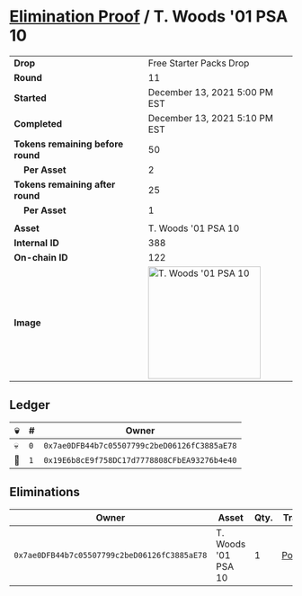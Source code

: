 # [Elimination Proof](./readme.md) / T. Woods &#039;01 PSA 10

|||
|---|---|
| **Drop** | Free Starter Packs Drop |
| **Round** | 11 |
| **Started** | December 13, 2021 5:00 PM EST |
| **Completed** | December 13, 2021 5:10 PM EST |
| **Tokens remaining before round** | 50 |
| **&nbsp;&nbsp;&nbsp;&nbsp;Per Asset** | 2 |
| **Tokens remaining after round** | 25 |
| **&nbsp;&nbsp;&nbsp;&nbsp;Per Asset** | 1 |
| | |
| **Asset** | T. Woods &#039;01 PSA 10 |
| **Internal ID** | 388 |
| **On-chain ID** | 122 |
| **Image** | <img src="https://tcdn.blokpax.com/95048cbb-7e8b-4602-b796-31301cac2a66/ba2d038cdc28573d89378deaa27ab2984d94f892f58e7d978eec950c4aa55bc4.jpg" height="200" alt="T. Woods &#039;01 PSA 10" /> |

## Ledger

| 💀 | # | Owner |
| --- | --- | --- |
| 💀 | `0` | `0x7ae0DFB44b7c05507799c2beD06126fC3885aE78` |
| 👑 | `1` | `0x19E6b8cE9f758DC17d7778808CFbEA93276b4e40` |


## Eliminations

| Owner | Asset | Qty. | Transaction |
| --- | --- | --- | --- |
| `0x7ae0DFB44b7c05507799c2beD06126fC3885aE78` | T. Woods '01 PSA 10 | 1 | [Polygonscan](https://polygonscan.com/tx/0x00baeb99b4a3f7480940c8c7e9c67f56fbee3b9bf0b47989d33b206f2adcba07) |
